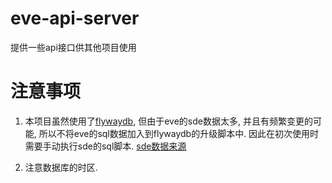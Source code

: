 # eve-api-server
提供一些api接口供其他项目使用

# 注意事项

1. 本项目虽然使用了[flywaydb](https://flywaydb.org/getstarted/), 但由于eve的sde数据太多, 并且有频繁变更的可能,
所以不将eve的sql数据加入到flywaydb的升级脚本中.
因此在初次使用时需要手动执行sde的sql脚本.
[sde数据来源](https://github.com/EVE-China/sde-to-sql)

2. 注意数据库的时区.